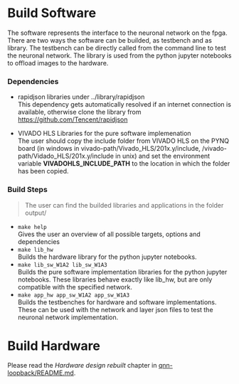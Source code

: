 # Build Software

The software represents the interface to the neuronal network on the fpga. There are two ways the software can be builded, as testbench and as library. The testbench can be directly called from the command line to test the neuronal network. The library is used from the python jupyter notebooks to offload images to the hardware.

### Dependencies

* rapidjson libraries under ../library/rapidjson  
    This dependency gets automatically resolved if an internet connection is available, otherwise clone the library from https://github.com/Tencent/rapidjson

* VIVADO HLS Libraries for the pure software implemenation  
    The user should copy the include folder from VIVADO HLS on the PYNQ board (in windows in vivado-path/Vivado_HLS/201x.y/include, /vivado-path/Vidado_HLS/201x.y/include in unix) and set the environment variable **VIVADOHLS_INCLUDE_PATH** to the location in which the folder has been copied.  

### Build Steps

> The user can find the builded libraries and applications in the folder output/

* ``` make help ```  
    Gives the user an overview of all possible targets, options and dependencies
* ``` make lib_hw ```  
    Builds the hardware library for the python jupyter notebooks.
* ``` make lib_sw_W1A2 lib_sw_W1A3 ```  
    Builds the pure software implementation libraries for the python jupyter notebooks. These libraries behave exactly like lib_hw, but are only compatible with the specified network.
* ``` make app_hw app_sw_W1A2 app_sw_W1A3 ```  
    Builds the testbenches for hardware and software implementations. These can be used with the network and layer json files to test the neuronal network implementation.

# Build Hardware

Please read the *Hardware design rebuilt* chapter in [qnn-loopback/README.md](../../../README.md).
